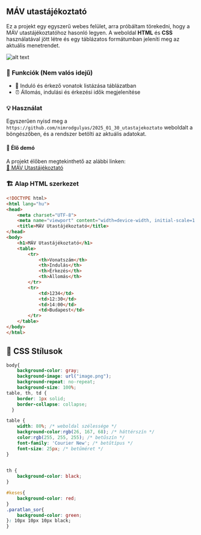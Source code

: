 ## MÁV utastájékoztató

Ez a projekt egy egyszerű webes felület, arra próbáltam törekedni, hogy a MÁV utastájékoztatóhoz hasonló legyen. A weboldal **HTML** és **CSS** használatával jött létre és egy táblázatos formátumban jeleníti meg az aktuális menetrendet.

![alt text](https://www.balatonmariafurdo.hu/wp-content/uploads/2019/11/post_m%C3%A1v.jpg)

### 🤖 Funkciók (Nem valós idejű)
- 🚉 Induló és érkező vonatok listázása táblázatban
- ⏰ Állomás, indulási és érkezési idők megjelenítése

### 💡 Használat
Egyszerűen nyisd meg a `https://github.com/nimrodgulyas/2025_01_30_utastajekoztato` weboldalt a böngészőben, és a rendszer betölti az aktuális adatokat.
#### 🍰 Élő demó

A projekt élőben megtekinthető az alábbi linken:  
[🔗 MÁV Utastájékoztató](https://github.com/nimrodgulyas/2025_01_30_utastajekoztato/)
### 🏗️ Alap HTML szerkezet
```html
<!DOCTYPE html>
<html lang="hu">
<head>
    <meta charset="UTF-8">
    <meta name="viewport" content="width=device-width, initial-scale=1.0">
    <title>MÁV Utastájékoztató</title>
</head>
<body>
    <h1>MÁV Utastájékoztató</h1>
    <table>
        <tr>
            <th>Vonatszám</th>
            <th>Indulás</th>
            <th>Érkezés</th>
            <th>Állomás</th>
        </tr>
        <tr>
            <td>1234</td>
            <td>12:30</td>
            <td>14:00</td>
            <td>Budapest</td>
        </tr>
    </table>
</body>
</html>
```

## 🎨 CSS Stílusok
```css
body{
    background-color: gray;
    background-image: url("image.png");
    background-repeat: no-repeat;
    background-size: 100%;
table, th, td {
    border: 1px solid;
    border-collapse: collapse;
  }

table {
    width: 80%; /* weboldal szélessége */
    background-color:rgb(26, 167, 68); /* háttérszín */
    color:rgb(255, 255, 255); /* betűszín */
    font-family: 'Courier New'; /* betűtípus */
    font-size: 25px; /* betűméret */
}
  

th {
    background-color: black;
}

#keses{
    background-color: red;
}
.paratlan_sor{
    background-color: green;
}: 10px 10px 10px black;
}
```